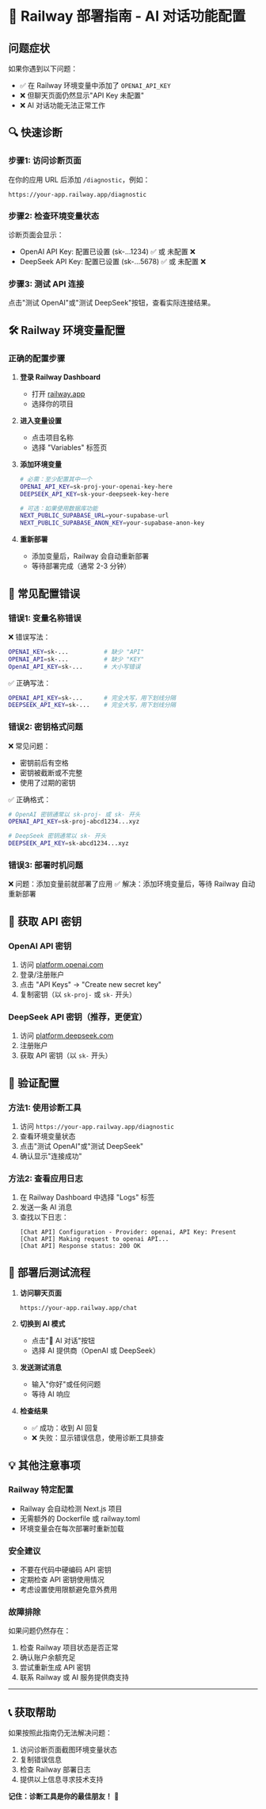 # 🚂 Railway 部署指南 - AI 对话功能配置

## 问题症状

如果你遇到以下问题：
- ✅ 在 Railway 环境变量中添加了 `OPENAI_API_KEY`
- ❌ 但聊天页面仍然显示"API Key 未配置"
- ❌ AI 对话功能无法正常工作

## 🔍 快速诊断

### 步骤1: 访问诊断页面
在你的应用 URL 后添加 `/diagnostic`，例如：
```
https://your-app.railway.app/diagnostic
```

### 步骤2: 检查环境变量状态
诊断页面会显示：
- OpenAI API Key: 配置已设置 (sk-...1234) ✅ 或 未配置 ❌
- DeepSeek API Key: 配置已设置 (sk-...5678) ✅ 或 未配置 ❌

### 步骤3: 测试 API 连接
点击"测试 OpenAI"或"测试 DeepSeek"按钮，查看实际连接结果。

## 🛠 Railway 环境变量配置

### 正确的配置步骤

1. **登录 Railway Dashboard**
   - 打开 [railway.app](https://railway.app)
   - 选择你的项目

2. **进入变量设置**
   - 点击项目名称
   - 选择 "Variables" 标签页

3. **添加环境变量**
   ```bash
   # 必需：至少配置其中一个
   OPENAI_API_KEY=sk-proj-your-openai-key-here
   DEEPSEEK_API_KEY=sk-your-deepseek-key-here
   
   # 可选：如果使用数据库功能
   NEXT_PUBLIC_SUPABASE_URL=your-supabase-url
   NEXT_PUBLIC_SUPABASE_ANON_KEY=your-supabase-anon-key
   ```

4. **重新部署**
   - 添加变量后，Railway 会自动重新部署
   - 等待部署完成（通常 2-3 分钟）

## 🚨 常见配置错误

### 错误1: 变量名称错误
❌ 错误写法：
```bash
OPENAI_KEY=sk-...          # 缺少 "API"
OPENAI_API=sk-...          # 缺少 "KEY"  
OpenAI_API_KEY=sk-...      # 大小写错误
```

✅ 正确写法：
```bash
OPENAI_API_KEY=sk-...      # 完全大写，用下划线分隔
DEEPSEEK_API_KEY=sk-...    # 完全大写，用下划线分隔
```

### 错误2: 密钥格式问题
❌ 常见问题：
- 密钥前后有空格
- 密钥被截断或不完整
- 使用了过期的密钥

✅ 正确格式：
```bash
# OpenAI 密钥通常以 sk-proj- 或 sk- 开头
OPENAI_API_KEY=sk-proj-abcd1234...xyz

# DeepSeek 密钥通常以 sk- 开头  
DEEPSEEK_API_KEY=sk-abcd1234...xyz
```

### 错误3: 部署时机问题
❌ 问题：添加变量前就部署了应用
✅ 解决：添加环境变量后，等待 Railway 自动重新部署

## 🔑 获取 API 密钥

### OpenAI API 密钥
1. 访问 [platform.openai.com](https://platform.openai.com)
2. 登录/注册账户
3. 点击 "API Keys" → "Create new secret key"
4. 复制密钥（以 `sk-proj-` 或 `sk-` 开头）

### DeepSeek API 密钥（推荐，更便宜）
1. 访问 [platform.deepseek.com](https://platform.deepseek.com)
2. 注册账户
3. 获取 API 密钥（以 `sk-` 开头）

## 🧪 验证配置

### 方法1: 使用诊断工具
1. 访问 `https://your-app.railway.app/diagnostic`
2. 查看环境变量状态
3. 点击"测试 OpenAI"或"测试 DeepSeek"
4. 确认显示"连接成功"

### 方法2: 查看应用日志
1. 在 Railway Dashboard 中选择 "Logs" 标签
2. 发送一条 AI 消息
3. 查找以下日志：
   ```
   [Chat API] Configuration - Provider: openai, API Key: Present
   [Chat API] Making request to openai API...
   [Chat API] Response status: 200 OK
   ```

## 🚀 部署后测试流程

1. **访问聊天页面**
   ```
   https://your-app.railway.app/chat
   ```

2. **切换到 AI 模式**
   - 点击"🤖 AI 对话"按钮
   - 选择 AI 提供商（OpenAI 或 DeepSeek）

3. **发送测试消息**
   - 输入"你好"或任何问题
   - 等待 AI 响应

4. **检查结果**
   - ✅ 成功：收到 AI 回复
   - ❌ 失败：显示错误信息，使用诊断工具排查

## 💡 其他注意事项

### Railway 特定配置
- Railway 会自动检测 Next.js 项目
- 无需额外的 Dockerfile 或 railway.toml
- 环境变量会在每次部署时重新加载

### 安全建议
- 不要在代码中硬编码 API 密钥
- 定期检查 API 密钥使用情况
- 考虑设置使用限额避免意外费用

### 故障排除
如果问题仍然存在：
1. 检查 Railway 项目状态是否正常
2. 确认账户余额充足
3. 尝试重新生成 API 密钥
4. 联系 Railway 或 AI 服务提供商支持

---

## 📞 获取帮助

如果按照此指南仍无法解决问题：
1. 访问诊断页面截图环境变量状态
2. 复制错误信息
3. 检查 Railway 部署日志
4. 提供以上信息寻求技术支持

**记住：诊断工具是你的最佳朋友！** 🔧